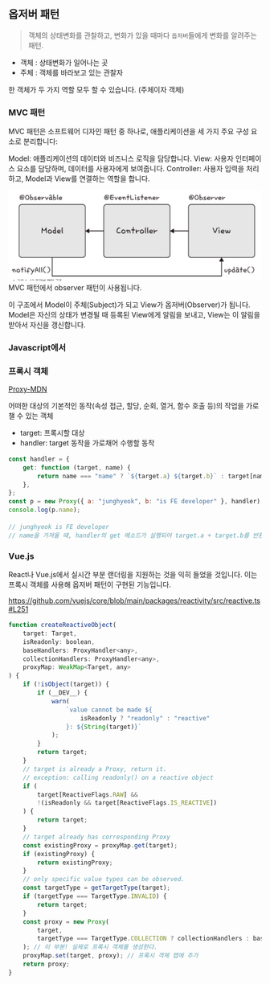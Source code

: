 ## 옵저버 패턴

> 객체의 상태변화를 관찰하고, 변화가 있을 때마다 `옵저버`들에게 변화를 알려주는 패턴.

-   객체 : 상태변화가 일어나는 곳
-   주체 : 객체를 바라보고 있는 관찰자

한 객체가 두 가지 역할 모두 할 수 있습니다. (주체이자 객체)

### MVC 패턴

MVC 패턴은 소프트웨어 디자인 패턴 중 하나로, 애플리케이션을 세 가지 주요 구성 요소로 분리합니다:

Model: 애플리케이션의 데이터와 비즈니스 로직을 담당합니다.
View: 사용자 인터페이스 요소를 담당하며, 데이터를 사용자에게 보여줍니다.
Controller: 사용자 입력을 처리하고, Model과 View를 연결하는 역할을 합니다.

![MVC 패턴에서 Observer 패턴](observer_mvc.png)
MVC 패턴에서 observer 패턴이 사용됩니다.

이 구조에서 Model이 주체(Subject)가 되고 View가 옵저버(Observer)가 됩니다. Model은 자신의 상태가 변경될 때 등록된 View에게 알림을 보내고, View는 이 알림을 받아서 자신을 갱신합니다.

### Javascript에서

### 프록시 객체

[Proxy-MDN](https://developer.mozilla.org/en-US/docs/Web/JavaScript/Reference/Global_Objects/Proxy)

어떠한 대상의 기본적인 동작(속성 접근, 할당, 순회, 열거, 함수 호출 등)의 작업을 가로챌 수 있는 객체

-   target: 프록시할 대상
-   handler: target 동작을 가로채어 수행할 동작

```javascript
const handler = {
    get: function (target, name) {
        return name === "name" ? `${target.a} ${target.b}` : target[name];
    },
};
const p = new Proxy({ a: "junghyeok", b: "is FE developer" }, handler);
console.log(p.name);

// junghyeok is FE developer
// name을 가져올 때, handler의 get 메소드가 실행되어 target.a + target.b를 반환한다.
```

### Vue.js

React나 Vue.js에서 실시간 부분 랜더링을 지원하는 것을 익히 들었을 것입니다. 이는 프록시 객체를 사용해 옵저버 패턴이 구현된 기능입니다.

https://github.com/vuejs/core/blob/main/packages/reactivity/src/reactive.ts#L251

```javascript
function createReactiveObject(
    target: Target,
    isReadonly: boolean,
    baseHandlers: ProxyHandler<any>,
    collectionHandlers: ProxyHandler<any>,
    proxyMap: WeakMap<Target, any>
) {
    if (!isObject(target)) {
        if (__DEV__) {
            warn(
                `value cannot be made ${
                    isReadonly ? "readonly" : "reactive"
                }: ${String(target)}`
            );
        }
        return target;
    }
    // target is already a Proxy, return it.
    // exception: calling readonly() on a reactive object
    if (
        target[ReactiveFlags.RAW] &&
        !(isReadonly && target[ReactiveFlags.IS_REACTIVE])
    ) {
        return target;
    }
    // target already has corresponding Proxy
    const existingProxy = proxyMap.get(target);
    if (existingProxy) {
        return existingProxy;
    }
    // only specific value types can be observed.
    const targetType = getTargetType(target);
    if (targetType === TargetType.INVALID) {
        return target;
    }
    const proxy = new Proxy(
        target,
        targetType === TargetType.COLLECTION ? collectionHandlers : baseHandlers
    ); // 이 부분! 실제로 프록시 객체를 생성한다.
    proxyMap.set(target, proxy); // 프록시 객체 맵에 추가
    return proxy;
}
```

